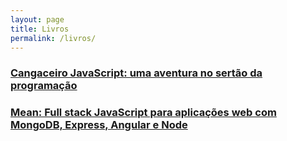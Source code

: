 ```yaml
---
layout: page
title: Livros
permalink: /livros/
---
```

<h3>
    <a href="https://www.casadocodigo.com.br/products/livro-cangaceiro-javascript" target="_blank">Cangaceiro JavaScript: uma aventura no sertão da programação</a>
</h3>

<h3>
    <a href="https://www.casadocodigo.com.br/products/livro-mean" target="_blank">Mean: Full stack JavaScript para aplicações web com MongoDB, Express, Angular e Node</a>
</h3>